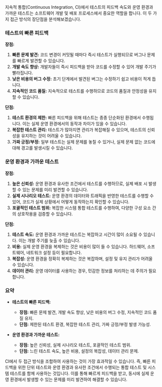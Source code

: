 지속적 통합(Continuous Integration, CI)에서 테스트의 피드백 속도와 운영 환경과 가까운 테스트는 소프트웨어 개발 및 배포 프로세스에서 중요한 역할을 합니다. 이 두 가지 접근 방식의 장단점을
분석해보겠습니다.

### 테스트의 빠른 피드백

**장점:**

1. **빠른 문제 발견:** 코드 변경이 커밋될 때마다 즉시 테스트가 실행되므로 버그나 문제를 빠르게 발견할 수 있습니다.
2. **개발 속도 향상:** 개발자들이 즉시 피드백을 받아 코드를 수정할 수 있어 개발 주기가 빨라집니다.
3. **낮은 비용의 버그 수정:** 초기 단계에서 발견된 버그는 수정하기 쉽고 비용이 적게 듭니다.
4. **지속적인 코드 품질:** 지속적으로 테스트를 수행하므로 코드의 품질과 안정성을 유지할 수 있습니다.

**단점:**

1. **테스트 환경의 제한:** 빠른 피드백을 위해 테스트는 종종 단순화된 환경에서 수행됩니다. 이는 실제 운영 환경에서의 동작과 차이가 있을 수 있습니다.
2. **복잡한 테스트 관리:** 테스트가 많아지면 관리가 복잡해질 수 있으며, 테스트의 신뢰성을 유지하는 것이 어려울 수 있습니다.
3. **가짜 긍정/부정:** 일부 테스트는 실제 문제를 놓칠 수 있거나, 실제 문제 없는 코드에 대해 경고를 발생시킬 수 있습니다.

### 운영 환경과 가까운 테스트

**장점:**

1. **높은 신뢰성:** 운영 환경과 유사한 조건에서 테스트를 수행하므로, 실제 배포 시 발생할 수 있는 문제를 미리 발견할 수 있습니다.
2. **실제 시나리오 테스트:** 운영 환경의 데이터와 트래픽을 반영한 테스트를 수행할 수 있어, 코드가 실제 상황에서 어떻게 동작하는지 확인할 수 있습니다.
3. **포괄적인 테스트 범위:** 복잡한 시스템 통합 테스트를 수행하여, 다양한 구성 요소 간의 상호작용을 검증할 수 있습니다.

**단점:**

1. **테스트 속도:** 운영 환경과 가까운 테스트는 복잡하고 시간이 많이 소요될 수 있습니다. 이는 개발 주기를 늦출 수 있습니다.
2. **비용:** 실제 운영 환경을 복제하는 것은 비용이 많이 들 수 있습니다. 하드웨어, 소프트웨어, 네트워크 설정 등이 필요합니다.
3. **복잡성:** 운영 환경을 정확히 복제하는 것은 복잡하며, 설정 및 유지 관리가 어려울 수 있습니다.
4. **데이터 관리:** 운영 데이터를 사용하는 경우, 민감한 정보를 처리하는 데 주의가 필요합니다.

### 요약

- **테스트의 빠른 피드백:**
    - **장점:** 빠른 문제 발견, 개발 속도 향상, 낮은 비용의 버그 수정, 지속적인 코드 품질 유지.
    - **단점:** 제한된 테스트 환경, 복잡한 테스트 관리, 가짜 긍정/부정 발생 가능성.

- **운영 환경과 가까운 테스트:**
    - **장점:** 높은 신뢰성, 실제 시나리오 테스트, 포괄적인 테스트 범위.
    - **단점:** 느린 테스트 속도, 높은 비용, 설정의 복잡성, 데이터 관리 문제.

CI에서 두 접근 방식을 조합하여 사용하는 것이 가장 효과적일 수 있습니다. 즉, 빠른 피드백을 위한 단위 테스트와 운영 환경과 유사한 조건에서 수행되는 통합 테스트 및 시스템 테스트를 함께 사용하는 것입니다. 이를
통해 빠르게 피드백을 받고, 동시에 실제 운영 환경에서 발생할 수 있는 문제를 미리 발견하여 해결할 수 있습니다.